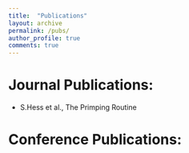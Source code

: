 ```yaml
---
title:  "Publications"
layout: archive
permalink: /pubs/
author_profile: true
comments: true
---
```


# Journal Publications:
* S.Hess et al., The Primping Routine

# Conference Publications:
